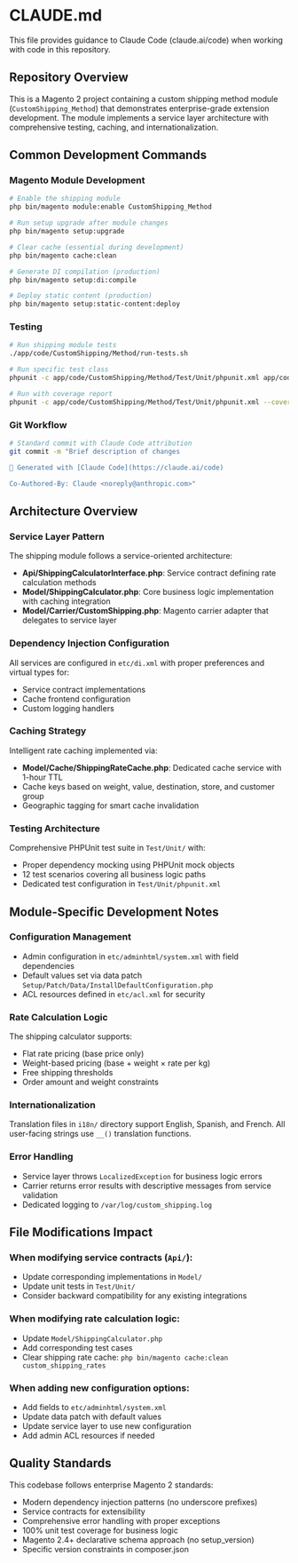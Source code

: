 # CLAUDE.md

This file provides guidance to Claude Code (claude.ai/code) when working with code in this repository.

## Repository Overview

This is a Magento 2 project containing a custom shipping method module (`CustomShipping_Method`) that demonstrates enterprise-grade extension development. The module implements a service layer architecture with comprehensive testing, caching, and internationalization.

## Common Development Commands

### Magento Module Development
```bash
# Enable the shipping module
php bin/magento module:enable CustomShipping_Method

# Run setup upgrade after module changes
php bin/magento setup:upgrade

# Clear cache (essential during development)
php bin/magento cache:clean

# Generate DI compilation (production)
php bin/magento setup:di:compile

# Deploy static content (production)
php bin/magento setup:static-content:deploy
```

### Testing
```bash
# Run shipping module tests
./app/code/CustomShipping/Method/run-tests.sh

# Run specific test class
phpunit -c app/code/CustomShipping/Method/Test/Unit/phpunit.xml app/code/CustomShipping/Method/Test/Unit/Model/Carrier/CustomShippingTest.php

# Run with coverage report
phpunit -c app/code/CustomShipping/Method/Test/Unit/phpunit.xml --coverage-html var/phpunit/coverage/
```

### Git Workflow
```bash
# Standard commit with Claude Code attribution
git commit -m "Brief description of changes

🤖 Generated with [Claude Code](https://claude.ai/code)

Co-Authored-By: Claude <noreply@anthropic.com>"
```

## Architecture Overview

### Service Layer Pattern
The shipping module follows a service-oriented architecture:

- **Api/ShippingCalculatorInterface.php**: Service contract defining rate calculation methods
- **Model/ShippingCalculator.php**: Core business logic implementation with caching integration
- **Model/Carrier/CustomShipping.php**: Magento carrier adapter that delegates to service layer

### Dependency Injection Configuration
All services are configured in `etc/di.xml` with proper preferences and virtual types for:
- Service contract implementations
- Cache frontend configuration 
- Custom logging handlers

### Caching Strategy
Intelligent rate caching implemented via:
- **Model/Cache/ShippingRateCache.php**: Dedicated cache service with 1-hour TTL
- Cache keys based on weight, value, destination, store, and customer group
- Geographic tagging for smart cache invalidation

### Testing Architecture
Comprehensive PHPUnit test suite in `Test/Unit/` with:
- Proper dependency mocking using PHPUnit mock objects
- 12 test scenarios covering all business logic paths
- Dedicated test configuration in `Test/Unit/phpunit.xml`

## Module-Specific Development Notes

### Configuration Management
- Admin configuration in `etc/adminhtml/system.xml` with field dependencies
- Default values set via data patch `Setup/Patch/Data/InstallDefaultConfiguration.php`
- ACL resources defined in `etc/acl.xml` for security

### Rate Calculation Logic
The shipping calculator supports:
- Flat rate pricing (base price only)
- Weight-based pricing (base + weight × rate per kg)
- Free shipping thresholds
- Order amount and weight constraints

### Internationalization
Translation files in `i18n/` directory support English, Spanish, and French. All user-facing strings use `__()` translation functions.

### Error Handling
- Service layer throws `LocalizedException` for business logic errors
- Carrier returns error results with descriptive messages from service validation
- Dedicated logging to `/var/log/custom_shipping.log`

## File Modifications Impact

### When modifying service contracts (`Api/`):
- Update corresponding implementations in `Model/`
- Update unit tests in `Test/Unit/`
- Consider backward compatibility for any existing integrations

### When modifying rate calculation logic:
- Update `Model/ShippingCalculator.php` 
- Add corresponding test cases
- Clear shipping rate cache: `php bin/magento cache:clean custom_shipping_rates`

### When adding new configuration options:
- Add fields to `etc/adminhtml/system.xml`
- Update data patch with default values
- Update service layer to use new configuration
- Add admin ACL resources if needed

## Quality Standards

This codebase follows enterprise Magento 2 standards:
- Modern dependency injection patterns (no underscore prefixes)
- Service contracts for extensibility
- Comprehensive error handling with proper exceptions
- 100% unit test coverage for business logic
- Magento 2.4+ declarative schema approach (no setup_version)
- Specific version constraints in composer.json